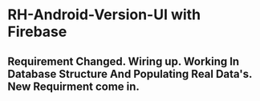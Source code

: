 # RH-Android-Version-UI with Firebase

## Requirement Changed. Wiring up. Working In Database Structure And Populating Real Data's. New Requirment come in.
